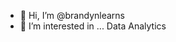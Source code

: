 - 👋 Hi, I’m @brandynlearns
- 👀 I’m interested in ... Data Analytics
 

<!---
brandynlearns/brandynlearns is a ✨ special ✨ repository because its `README.md` (this file) appears on your GitHub profile.
You can click the Preview link to take a look at your changes.
--->
